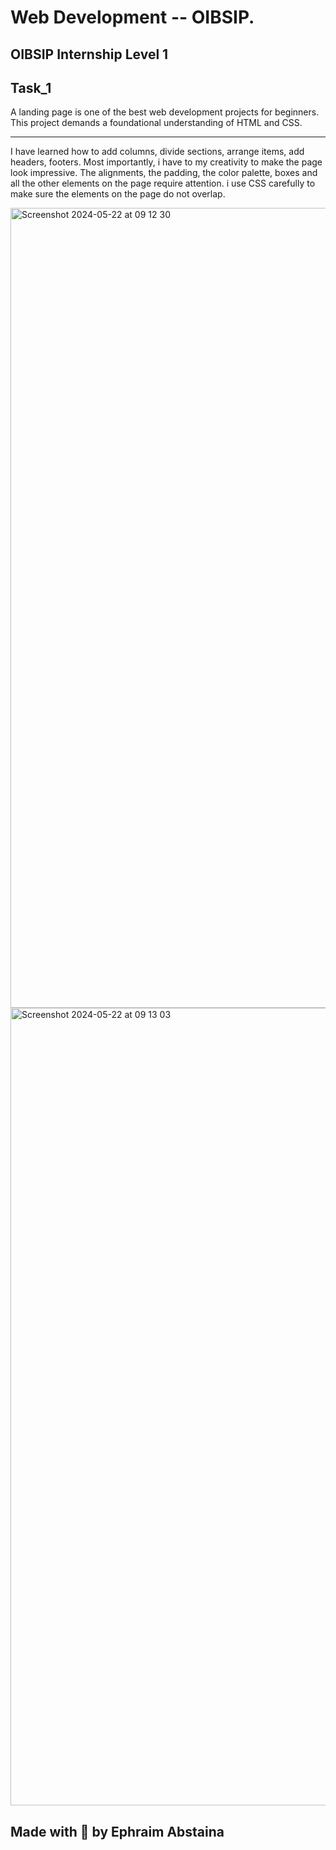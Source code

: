 # Web Development -- OIBSIP.

<h2>OIBSIP Internship Level 1<h2>

## Task_1

<p>A landing page is one of the best web development projects for beginners. This project demands a foundational understanding of HTML and CSS.</p>
<hr>
<p> I have  learned how to add columns, divide sections, arrange items, add headers, footers. Most importantly, i have to my creativity to make the page look impressive. The alignments, the padding, the color palette, boxes and all the other elements on the page require attention. i use CSS carefully to make sure the elements on the page do not overlap.</p>

<img width="1280" alt="Screenshot 2024-05-22 at 09 12 30" src="https://github.com/Abstaina44/OIBSIP/assets/48015890/5608ada2-d9d7-49c5-aec3-fdc36047bb1b">


<img width="1276" alt="Screenshot 2024-05-22 at 09 13 03" src="https://github.com/Abstaina44/OIBSIP/assets/48015890/2e73364a-19bf-4b83-bcc9-7ffdd26f47e5">



<h2> Made with 🤍 by Ephraim Abstaina<h2>
